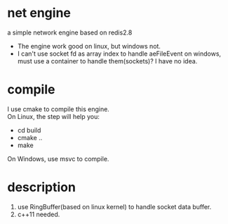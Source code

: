 # net engine
a simple network engine based on redis2.8

- The engine work good on linux, but windows not.  
- I can't use socket fd as array index to handle aeFileEvent on windows, must use a container to handle them(sockets)? I have no idea.  

# compile
I use cmake to compile this engine.  
On Linux, the step will help you:  
* cd build  
* cmake ..  
* make  

On Windows, use msvc to compile.  

# description
1. use RingBuffer(based on linux kernel) to handle socket data buffer.  
2. c++11 needed.
